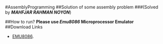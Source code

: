 #AssemblyProgramming
##Solution of some assembly problem 
###(Solved by ***MAHFJAR RAHMAN NOYON***)

##How to run?
**Please use _Emu8086_ Microprocessor Emulator**
##Download Links
- [EMU8086](https://files.downloadnow.com/s/software/15/97/51/58/emu8086v408r11.zip?token=1577000959_6d7a5bb82d1b3bac73fa8a7813bfa190&fileName=emu8086v408r11.zip).
